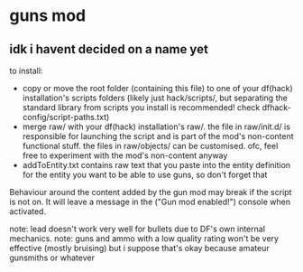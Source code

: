 # guns mod
## idk i havent decided on a name yet

to install:
* copy or move the root folder (containing this file) to one of your df(hack) installation's scripts folders (likely just hack/scripts/, but separating the standard library from scripts you install is recommended! check dfhack-config/script-paths.txt)
* merge raw/ with your df(hack) installation's raw/. the file in raw/init.d/ is responsible for launching the script and is part of the mod's non-content functional stuff. the files in raw/objects/ can be customised. ofc, feel free to experiment with the mod's non-content anyway
* addToEntity.txt contains raw text that you paste into the entity definition for the entity you want to be able to use guns, so don't forget that

Behaviour around the content added by the gun mod may break if the script is not on. It will leave a message in the ("Gun mod enabled!") console when activated.

note: lead doesn't work very well for bullets due to DF's own internal mechanics.
note: guns and ammo with a low quality rating won't be very effective (mostly bruising) but i suppose that's okay because amateur gunsmiths or whatever
